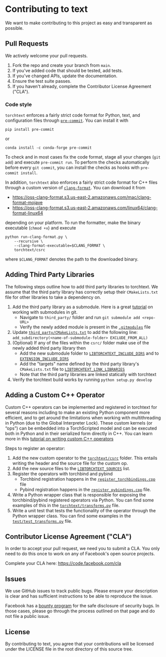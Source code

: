 # Contributing to text

We want to make contributing to this project as easy and transparent as possible.

## Pull Requests

We actively welcome your pull requests.

1. Fork the repo and create your branch from `main`.
2. If you've added code that should be tested, add tests.
3. If you've changed APIs, update the documentation.
4. Ensure the test suite passes.
5. If you haven't already, complete the Contributor License Agreement ("CLA").

### Code style

`torchtext` enforces a fairly strict code format for Python, text, and configuration files through
[`pre-commit`](https://pre-commit.com). You can install it with

```shell
pip install pre-commit
```

or

```shell
conda install -c conda-forge pre-commit
```

To check and in most cases fix the code format, stage all your changes (`git add`) and execute `pre-commit run`. To
perform the checks automatically before every `git commit`, you can install the checks as hooks with
`pre-commit install`.

In addition, `torchtext` also enforces a fairly strict code format for C++ files through a custom version of
[`clang-format`](https://clang.llvm.org/docs/ClangFormat.html). You can download it from

- https://oss-clang-format.s3.us-east-2.amazonaws.com/mac/clang-format-mojave
- https://oss-clang-format.s3.us-east-2.amazonaws.com/linux64/clang-format-linux64

depending on your platform. To run the formatter, make the binary executable (`chmod +x`) and execute

```shell
python run-clang-format.py \
    --recursive \
    --clang-format-executable=$CLANG_FORMAT \
    torchtext/csrc
```

where `$CLANG_FORMAT` denotes the path to the downloaded binary.

## Adding Third Party Libraries

The following steps outline how to add third party libraries to torchtext. We assume that the third party library has
correctly setup their `CMakeLists.txt` file for other libraries to take a dependency on.

1. Add the third party library as a submodule. Here is a great
   [tutorial](https://www.atlassian.com/git/tutorials/git-submodule) on working with submodules in git.
   - Navigate to `third_party/` folder and run `git submodule add <repo-URL>`
   - Verify the newly added module is present in the
     [`.gitmodules`](https://github.com/pytorch/text/blob/main/.gitmodules) file
2. Update
   [`third_party/CMakeLists.txt`](https://github.com/pytorch/text/blob/70fc1040ee40faf129604557107cc59fd51c4fe2/third_party/CMakeLists.txt#L8)
   to add the following line: `add_subdirectory(<name-of-submodule-folder> EXCLUDE_FROM_ALL)`
3. (Optional) If any of the files within the `csrc/` folder make use of the newly added third party library then
   - Add the new submodule folder to
     [`​​LIBTORCHTEXT_INCLUDE_DIRS`](https://github.com/pytorch/text/blob/70fc1040ee40faf129604557107cc59fd51c4fe2/torchtext/csrc/CMakeLists.txt#L24)
     and to
     [`EXTENSION_INCLUDE_DIRS`](https://github.com/pytorch/text/blob/70fc1040ee40faf129604557107cc59fd51c4fe2/torchtext/csrc/CMakeLists.txt#L119)
   - Add the "targets" name defined by the third party library's `CMakeLists.txt` file to
     [`LIBTORCHTEXT_LINK_LIBRARIES`](https://github.com/pytorch/text/blob/70fc1040ee40faf129604557107cc59fd51c4fe2/torchtext/csrc/CMakeLists.txt#L33)
   - Note that the third party libraries are linked statically with torchtext
4. Verify the torchtext build works by running `python setup.py develop`

## Adding a Custom C++ Operator

Custom C++ operators can be implemented and registered in torchtext for several reasons including to make an existing
Python component more efficient, and to get around the limitations when working with multithreading in Python (due to
the Global Interpreter Lock). These custom kernels (or “ops”) can be embedded into a TorchScripted model and can be
executed both in Python and in their serialized form directly in C++. You can learn more in this
[tutorial on writing custom C++ operators](https://pytorch.org/tutorials/advanced/torch_script_custom_ops.html)

Steps to register an operator:

1. Add the new custom operator to the [`torchtext/csrc`](https://github.com/pytorch/text/tree/main/torchtext/csrc)
   folder. This entails writing the header and the source file for the custom op.
2. Add the new source files to the
   [`LIBTORCHTEXT_SOURCES`](https://github.com/pytorch/text/blob/70fc1040ee40faf129604557107cc59fd51c4fe2/torchtext/csrc/CMakeLists.txt#L11)
   list.
3. Register the operators with torchbind and pybind
   - Torchbind registration happens in the
     [`register_torchbindings.cpp`](https://github.com/pytorch/text/blob/70fc1040ee40faf129604557107cc59fd51c4fe2/torchtext/csrc/register_torchbindings.cpp#L14)
     file
   - Pybind registration happens in the
     [`register_pybindings.cpp`](https://github.com/pytorch/text/blob/70fc1040ee40faf129604557107cc59fd51c4fe2/torchtext/csrc/register_pybindings.cpp#L34)
     file.
4. Write a Python wrapper class that is responsible for exposing the torchbind/pybind registered operators via Python.
   You can find some examples of this in the
   [`torchtext/transforms.py`](https://github.com/pytorch/text/blob/70fc1040ee40faf129604557107cc59fd51c4fe2/torchtext/transforms.py#L274)
   file.
5. Write a unit test that tests the functionality of the operator through the Python wrapper class. You can find some
   examples in the
   [`test/test_transforms.py`](https://github.com/pytorch/text/blob/70fc1040ee40faf129604557107cc59fd51c4fe2/test/test_transforms.py#L317)
   file.

## Contributor License Agreement ("CLA")

In order to accept your pull request, we need you to submit a CLA. You only need to do this once to work on any of
Facebook's open source projects.

Complete your CLA here: <https://code.facebook.com/cla>

## Issues

We use GitHub issues to track public bugs. Please ensure your description is clear and has sufficient instructions to be
able to reproduce the issue.

Facebook has a [bounty program](https://www.facebook.com/whitehat/) for the safe disclosure of security bugs. In those
cases, please go through the process outlined on that page and do not file a public issue.

## License

By contributing to text, you agree that your contributions will be licensed under the LICENSE file in the root directory
of this source tree.
